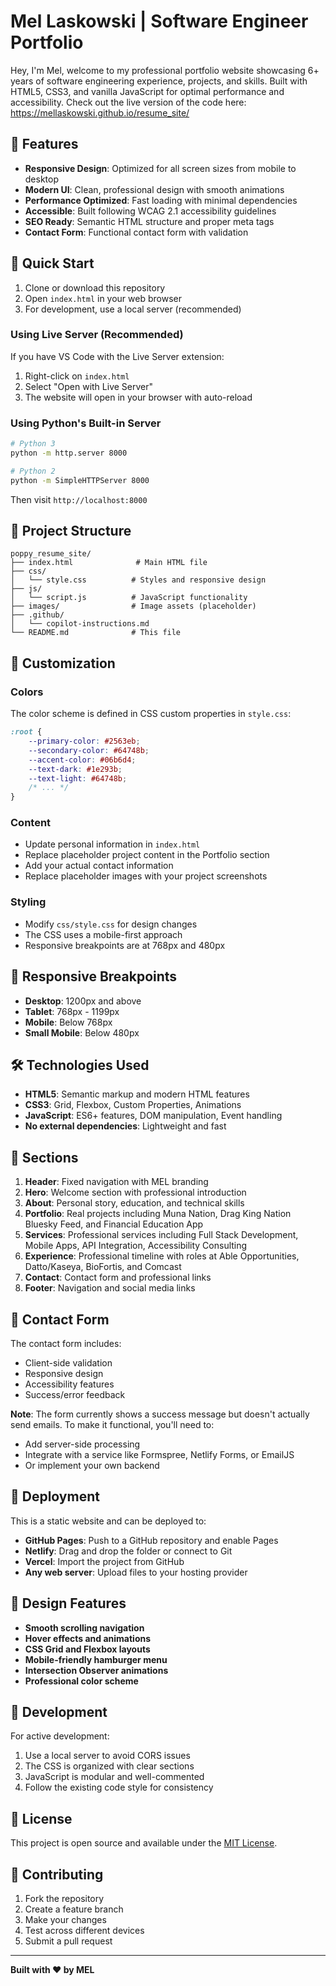 # Mel Laskowski | Software Engineer Portfolio

Hey, I'm Mel, welcome to my professional portfolio website showcasing 6+ years of software engineering experience, projects, and skills. Built with HTML5, CSS3, and vanilla JavaScript for optimal performance and accessibility. Check out the live version of the code here: https://mellaskowski.github.io/resume_site/
 
## 🌟 Features

- **Responsive Design**: Optimized for all screen sizes from mobile to desktop
- **Modern UI**: Clean, professional design with smooth animations
- **Performance Optimized**: Fast loading with minimal dependencies
- **Accessible**: Built following WCAG 2.1 accessibility guidelines
- **SEO Ready**: Semantic HTML structure and proper meta tags
- **Contact Form**: Functional contact form with validation

## 🚀 Quick Start

1. Clone or download this repository
2. Open `index.html` in your web browser
3. For development, use a local server (recommended)

### Using Live Server (Recommended)

If you have VS Code with the Live Server extension:
1. Right-click on `index.html`
2. Select "Open with Live Server"
3. The website will open in your browser with auto-reload

### Using Python's Built-in Server

```bash
# Python 3
python -m http.server 8000

# Python 2
python -m SimpleHTTPServer 8000
```

Then visit `http://localhost:8000`

## 📁 Project Structure

```
poppy_resume_site/
├── index.html              # Main HTML file
├── css/
│   └── style.css          # Styles and responsive design
├── js/
│   └── script.js          # JavaScript functionality
├── images/                # Image assets (placeholder)
├── .github/
│   └── copilot-instructions.md
└── README.md              # This file
```

## 🎨 Customization

### Colors
The color scheme is defined in CSS custom properties in `style.css`:

```css
:root {
    --primary-color: #2563eb;
    --secondary-color: #64748b;
    --accent-color: #06b6d4;
    --text-dark: #1e293b;
    --text-light: #64748b;
    /* ... */
}
```

### Content
- Update personal information in `index.html`
- Replace placeholder project content in the Portfolio section
- Add your actual contact information
- Replace placeholder images with your project screenshots

### Styling
- Modify `css/style.css` for design changes
- The CSS uses a mobile-first approach
- Responsive breakpoints are at 768px and 480px

## 📱 Responsive Breakpoints

- **Desktop**: 1200px and above
- **Tablet**: 768px - 1199px
- **Mobile**: Below 768px
- **Small Mobile**: Below 480px

## 🛠️ Technologies Used

- **HTML5**: Semantic markup and modern HTML features
- **CSS3**: Grid, Flexbox, Custom Properties, Animations
- **JavaScript**: ES6+ features, DOM manipulation, Event handling
- **No external dependencies**: Lightweight and fast

## 🎯 Sections

1. **Header**: Fixed navigation with MEL branding
2. **Hero**: Welcome section with professional introduction
3. **About**: Personal story, education, and technical skills
4. **Portfolio**: Real projects including Muna Nation, Drag King Nation Bluesky Feed, and Financial Education App
5. **Services**: Professional services including Full Stack Development, Mobile Apps, API Integration, Accessibility Consulting
6. **Experience**: Professional timeline with roles at Able Opportunities, Datto/Kaseya, BioFortis, and Comcast
7. **Contact**: Contact form and professional links
8. **Footer**: Navigation and social media links

## 📧 Contact Form

The contact form includes:
- Client-side validation
- Responsive design
- Accessibility features
- Success/error feedback

**Note**: The form currently shows a success message but doesn't actually send emails. To make it functional, you'll need to:
- Add server-side processing
- Integrate with a service like Formspree, Netlify Forms, or EmailJS
- Or implement your own backend

## 🚀 Deployment

This is a static website and can be deployed to:

- **GitHub Pages**: Push to a GitHub repository and enable Pages
- **Netlify**: Drag and drop the folder or connect to Git
- **Vercel**: Import the project from GitHub
- **Any web server**: Upload files to your hosting provider

## 🎨 Design Features

- **Smooth scrolling navigation**
- **Hover effects and animations**
- **CSS Grid and Flexbox layouts**
- **Mobile-friendly hamburger menu**
- **Intersection Observer animations**
- **Professional color scheme**

## 🔧 Development

For active development:
1. Use a local server to avoid CORS issues
2. The CSS is organized with clear sections
3. JavaScript is modular and well-commented
4. Follow the existing code style for consistency

## 📝 License

This project is open source and available under the [MIT License](LICENSE).

## 🤝 Contributing

1. Fork the repository
2. Create a feature branch
3. Make your changes
4. Test across different devices
5. Submit a pull request

---

**Built with ❤️ by MEL**
